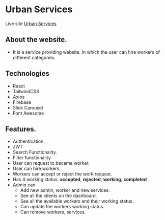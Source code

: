 # Urban Services

Live site [Urban Services](https://urban-services-233ae.web.app/)

## About the website.

- It is a service providing website. In which the user can hire workers of different categories.

## Technologies

- React
- TailwindCSS
- Axios
- Firebase
- Slick Carousel
- Font Awesome

## Features.

- Authentication.
- JWT
- Search Functionality.
- Filter functionality.
- User can request to became worker.
- User can hire workers.
- Workers can accept or reject the work request.
- Has 4 working status. **accepted**, **rejected**, **working**, **completed**
- Admin can
  - Add new admin, worker and new services.
  - See all the clients on the dashboard.
  - See all the available workers and their working status.
  - Can update the workers working status.
  - Can remove workers, services.
